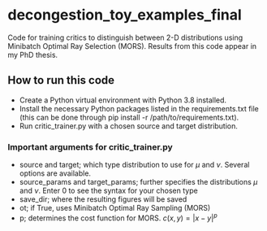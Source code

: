 # decongestion_toy_examples_final
Code for training critics to distinguish between 2-D distributions using Minibatch Optimal Ray Selection (MORS). Results from this code appear in my PhD thesis.


## How to run this code ##
* Create a Python virtual environment with Python 3.8 installed.
* Install the necessary Python packages listed in the requirements.txt file (this can be done through pip install -r /path/to/requirements.txt).
* Run critic_trainer.py with a chosen source and target distribution.

### Important arguments for critic_trainer.py
* source and target; which type distribution to use for $\mu$ and $\nu$. Several options are available.
* source_params and target_params; further specifies the distributions $\mu$ and $\nu$. Enter 0 to see the syntax for your chosen type
* save_dir; where the resulting figures will be saved
* ot; if True, uses Minibatch Optimal Ray Sampling (MORS)
* p; determines the cost function for MORS. $c(x,y) = |x-y|^p$

